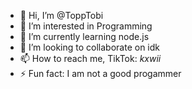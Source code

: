- 👋 Hi, I’m @ToppTobi
- 👀 I’m interested in Programming
- 🌱 I’m currently learning node.js
- 💞️ I’m looking to collaborate on idk
- 📫 How to reach me, TikTok: _kxwii_
- ⚡ Fun fact: I am not a good progammer

<!---
ToppTobi/ToppTobi is a ✨ special ✨ repository because its `README.md` (this file) appears on your GitHub profile.
You can click the Preview link to take a look at your changes.
--->
